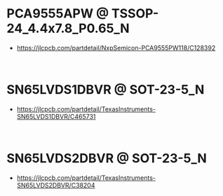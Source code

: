 


# PCA9555APW @ TSSOP-24_4.4x7.8_P0.65_N

 - https://jlcpcb.com/partdetail/NxpSemicon-PCA9555PW118/C128392






<br>

# SN65LVDS1DBVR @ SOT-23-5_N

 - https://jlcpcb.com/partdetail/TexasInstruments-SN65LVDS1DBVR/C465731



<br>

# SN65LVDS2DBVR @ SOT-23-5_N

 - https://jlcpcb.com/partdetail/TexasInstruments-SN65LVDS2DBVR/C38204


